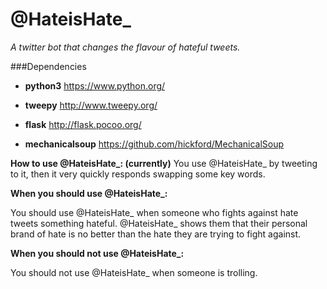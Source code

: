 # @HateisHate_

*A twitter bot that changes the flavour of hateful tweets.*

###Dependencies

* **python3** https://www.python.org/

* **tweepy** http://www.tweepy.org/

* **flask** http://flask.pocoo.org/

* **mechanicalsoup** https://github.com/hickford/MechanicalSoup

**How to use @HateisHate_: (currently)**
You use @HateisHate_ by tweeting to it, then it very quickly responds swapping some key words.



**When you should use @HateisHate_:**


You should use @HateisHate_ when someone who fights against hate tweets something hateful. @HateisHate_ shows them that their personal brand of hate is no better than the hate they are trying to fight against.




**When you should not use @HateisHate_:**


You should not use @HateisHate_ when someone is trolling.
